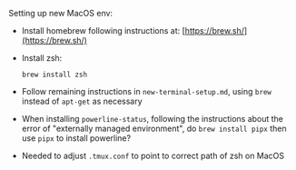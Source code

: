 Setting up new MacOS env:

- Install homebrew following instructions at: [https://brew.sh/](https://brew.sh/)
- Install zsh:

      brew install zsh

- Follow remaining instructions in `new-terminal-setup.md`, using `brew` instead of
  `apt-get` as necessary

- When installing `powerline-status`, following the instructions about the error
  of "externally managed environment", do `brew install pipx` then use `pipx` to
  install powerline?
- Needed to adjust `.tmux.conf` to point to correct path of zsh on MacOS
